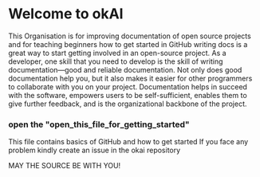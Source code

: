 # Welcome to okAI

This Organisation is for improving documentation of open source projects and for teaching beginners how to get started in GitHub
writing docs is a great way to start getting involved in an open-source project. 
As a developer, one skill that you need to develop is the skill of writing documentation—good and reliable documentation.
Not only does good documentation help you, but it also makes it easier for other programmers to collaborate with you on your project.
Documentation helps in succeed with the software, empowers users to be self-sufficient,
enables them to give further feedback, and is the organizational backbone of the project.

### open the "open_this_file_for_getting_started"
This file contains basics of GitHub and how to get started
If you face any problem kindly create an issue in the okai repository 

MAY THE SOURCE BE WITH YOU!
